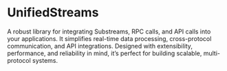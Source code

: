 # UnifiedStreams
A robust library for integrating Substreams, RPC calls, and API calls into your applications. It simplifies real-time data processing, cross-protocol communication, and API integrations. Designed with extensibility, performance, and reliability in mind, it’s perfect for building scalable, multi-protocol systems.
